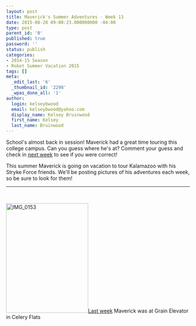 ```yaml
---
layout: post
title: Maverick's Summer Adventures - Week 13
date: 2015-08-28 09:00:23.000000000 -04:00
type: post
parent_id: '0'
published: true
password: ''
status: publish
categories:
- 2014-15 Season
- Robot Summer Vacation 2015
tags: []
meta:
  _edit_last: '6'
  _thumbnail_id: '2298'
  _wpas_done_all: '1'
author:
  login: kelseybwood
  email: kelseybwood@yahoo.com
  display_name: Kelsey Bruinwood
  first_name: Kelsey
  last_name: Bruinwood
---
```

<p>School's almost back in session! Maverick had a great time touring this college campus. Can you guess where he's at? Comment your guess and check in <span style="text-decoration: underline; color: #ffcc00;"><a href="http://strykeforce.org/2015/09/03/mavericks-summer-adventures-week-14/" target="_blank">next week</a></span> to see if you were correct!</p>
<p>This summer Maverick is going on vacation to tour Kalamazoo with his Stryke Force friends. We'll be posting pictures of his adventures each week, so be sure to look for them!</p>
<hr />
<p>&nbsp;</p>
<p><a href="http://strykeforce.org/wp-content/uploads/2015/06/IMG_0153.jpg"><img class=" size-medium wp-image-2282 alignleft" src="{{ site.baseurl }}/assets/images/IMG_0153-225x300.jpg" alt="IMG_0153" width="225" height="300" /></a><span style="text-decoration: underline; color: #ffcc00;"><a href="http://strykeforce.org/2015/08/21/mavericks-summer-adventures-week-12/" target="_blank">Last week</a></span> Maverick was at Grain Elevator in Celery Flats</p>
<p>&nbsp;</p>
<p>&nbsp;</p>
<p>&nbsp;</p>
<p>&nbsp;</p>
<p>&nbsp;</p>
<p>&nbsp;</p>
<p>&nbsp;</p>
